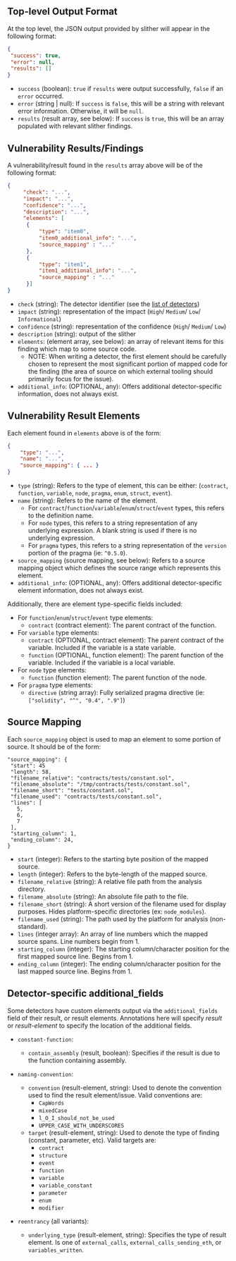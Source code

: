 ## Top-level Output Format
At the top level, the JSON output provided by slither will appear in the following format:
```json
{ 
 "success": true,
 "error": null, 
 "results": []
}
```
- `success` (boolean): `true` if `results` were output successfully, `false` if an `error` occurred.
- `error` (string | null): If `success` is `false`, this will be a string with relevant error information. Otherwise, it will be `null`.
- `results` (result array, see below): If `success` is `true`, this will be an array populated with relevant slither findings.

## Vulnerability Results/Findings
A vulnerability/result found in the `results` array above will be of the following format:

```json
{
     "check": "...",
     "impact": "...",
     "confidence": "...",
     "description": "...",
     "elements": [     
      {
          "type": "item0", 
          "item0_additional_info": "...", 
          "source_mapping" : "..."
      },
      {
          "type": "item1",
          "item1_additional_info": "...",
          "source_mapping" : "..."
      }]
}
```
- `check` (string): The detector identifier (see the [list of detectors](https://github.com/trailofbits/slither#detectors))
- `impact` (string): representation of the impact (`High`/ `Medium`/ `Low`/ `Informational`)
- `confidence` (string): representation of the confidence (`High`/ `Medium`/ `Low`)
- `description` (string): output of the slither
- `elements`: (element array, see below): an array of relevant items for this finding which map to some source code.
  - NOTE: When writing a detector, the first element should be carefully chosen to represent the most significant portion of mapped code for the finding (the area of source on which external tooling should primarily focus for the issue).
- `additional_info`: (OPTIONAL, any): Offers additional detector-specific information, does not always exist.

## Vulnerability Result Elements
Each element found in `elements` above is of the form:
```json
{
	"type": "...",
	"name": "...",
	"source_mapping": { ... }
}
```
- `type` (string): Refers to the type of element, this can be either: (`contract`, `function`, `variable`, `node`, `pragma`, `enum`, `struct`, `event`).
- `name` (string): Refers to the name of the element. 
  - For `contract`/`function`/`variable`/`enum`/`struct`/`event` types, this refers to the definition name. 
  - For `node` types, this refers to a string representation of any underlying expression. A blank string is used if there is no underlying expression.
  - For `pragma` types, this refers to a string representation of the `version` portion of the pragma (ie: `^0.5.0`).
- `source_mapping` (source mapping, see below): Refers to a source mapping object which defines the source range which represents this element.
- `additional_info`: (OPTIONAL, any): Offers additional detector-specific element information, does not always exist.

Additionally, there are element type-specific fields included:
- For `function`/`enum`/`struct`/`event` type elements:
  - `contract` (contract element): The parent contract of the function.
- For `variable` type elements:
  - `contract` (OPTIONAL, contract element): The parent contract of the variable. Included if the variable is a state variable.
  - `function` (OPTIONAL, function element): The parent function of the variable. Included if the variable is a local variable.
- For `node` type elements:
  - `function` (function element): The parent function of the node.
- For `pragma` type elements:
  - `directive` (string array): Fully serialized pragma directive (ie: `["solidity", "^", "0.4", ".9"]`)

## Source Mapping
Each `source_mapping` object is used to map an element to some portion of source. It should be of the form:
```
"source_mapping": {
 "start": 45
 "length": 58,
 "filename_relative": "contracts/tests/constant.sol",
 "filename_absolute": "/tmp/contracts/tests/constant.sol",
 "filename_short": "tests/constant.sol",
 "filename_used": "contracts/tests/constant.sol",
 "lines": [
   5,
   6,
   7
 ],
 "starting_column": 1,
 "ending_column": 24,
}
```
- `start` (integer): Refers to the starting byte position of the mapped source.
- `length` (integer): Refers to the byte-length of the mapped source.
- `filename_relative` (string): A relative file path from the analysis directory.
- `filename_absolute` (string): An absolute file path to the file.
- `filename_short` (string): A short version of the filename used for display purposes. Hides platform-specific directories (ex: `node_modules`).
- `filename_used` (string): The path used by the platform for analysis (non-standard).
- `lines` (integer array): An array of line numbers which the mapped source spans. Line numbers begin from 1.
- `starting_column` (integer): The starting column/character position for the first mapped source line. Begins from 1.
- `ending_column` (integer): The ending column/character position for the last mapped source line. Begins from 1.

## Detector-specific additional_fields
Some detectors have custom elements output via the `additional_fields` field of their result, or result elements. Annotations here will specify _result_ or _result-element_ to specify the location of the additional fields.
- `constant-function`: 
  - `contain_assembly` (result, boolean): Specifies if the result is due to the function containing assembly.
- `naming-convention`: 
  - `convention` (result-element, string): Used to denote the convention used to find the result element/issue. Valid conventions are:
    - `CapWords`
    - `mixedCase`
    - `l_O_I_should_not_be_used`
    - `UPPER_CASE_WITH_UNDERSCORES`
  - `target` (result-element, string): Used to denote the type of finding (constant, parameter, etc). Valid targets are:
    - `contract`
    - `structure`
    - `event`
    - `function`
    - `variable`
    - `variable_constant`
    - `parameter`
    - `enum`
    - `modifier`

- `reentrancy` (all variants): 
  - `underlying_type` (result-element, string): Specifies the type of result element. Is one of `external_calls`, `external_calls_sending_eth`, or `variables_written`.